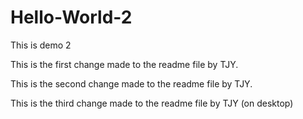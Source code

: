 # Hello-World-2
This is demo 2

This is the first change made to the readme file by TJY.

This is the second change made to the readme file by TJY.

This is the third change made to the readme file by TJY (on desktop)
